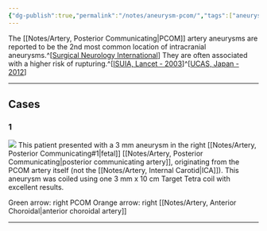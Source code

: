 ```yaml
---
{"dg-publish":true,"permalink":"/notes/aneurysm-pcom/","tags":["aneurysm","aneurysm/unruptured","coil"],"created":"2023-12-11T18:46:03.036-08:00","updated":"2023-12-11T21:21:32.179-08:00"}
---
```



The [[Notes/Artery, Posterior Communicating\|PCOM]] artery aneurysms are reported to be the 2nd most common location of intracranial aneurysms.^[[Surgical Neurology International](https://surgicalneurologyint.com/surgicalint-articles/a-review-of-the-management-of-posterior-communicating-artery-aneurysms-in-the-modern-era/)] They are often associated with a higher risk of rupturing.^[[ISUIA, Lancet - 2003](https://neurosurgerycases.com/literature/isuia-lancet-2003/)]^[[UCAS, Japan - 2012](https://neurosurgerycases.com/literature/ucas-japan-2012/)]

---

## Cases

### 1

![](https://i.imgur.com/z8jMMUk.jpg)
This patient presented with a 3 mm aneurysm in the right [[Notes/Artery, Posterior Communicating#1\|fetal]] [[Notes/Artery, Posterior Communicating\|posterior communicating artery]], originating from the PCOM artery itself (not the [[Notes/Artery, Internal Carotid\|ICA]]). This aneurysm was coiled using one 3 mm x 10 cm Target Tetra coil with excellent results.

Green arrow: right PCOM
Orange arrow: right [[Notes/Artery, Anterior Choroidal\|anterior choroidal artery]]

---
